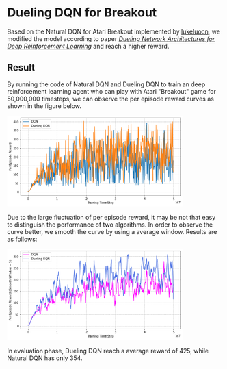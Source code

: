 Dueling DQN for Breakout
================

Based on the Natural DQN for Atari Breakout implemented by [lukeluocn](https://github.com/lukeluocn/dqn-breakout), we modified the model according to paper [*Dueling Network Architectures for Deep Reinforcement Learning*](https://arxiv.org/abs/1511.06581) and reach a higher reward.

## Result

By running the code of Natural DQN and Dueling DQN to train an deep reinforcement learning agent who can play with Atari "Breakout" game for 50,000,000 timesteps, we can observe the per episode reward curves as shown in the figure below.

<img src="image/result.png" alt="result" style="zoom: 67%;" />

Due to the large fluctuation of per episode reward, it may be not that easy to distinguish the performance of two algorithms. In order to observe the curve better, we smooth the curve by using a average window. Results are as follows:

<img src="image/result_smooth.png" alt="result_smooth" style="zoom: 67%;" />

In evaluation phase, Dueling DQN reach a average reward of 425, while Natural DQN has only 354.

